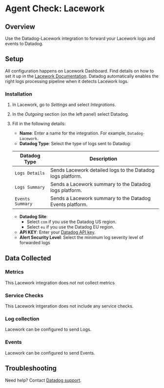 # Agent Check: Lacework

## Overview

Use the Datadog-Lacework integration to forward your Lacework logs and events to Datadog.

## Setup

All configuration happens on Lacework Dashboard. Find details on how to set it up in the [Lacework Documentation][2]. Datadog automatically enables the right logs processing pipeline when it detects Lacework logs.

### Installation

1. In Lacework, go to _Settings_ and select _Integrations_.
2. In the _Outgoing_ section (on the left panel) select Datadog.
3. Fill in the following details:

   - **Name**: Enter a name for the integration. For example, `Datadog-Lacework`.
   - **Datadog Type**: Select the type of logs sent to Datadog:

    | Datadog Type     | Description                                                |
    | ---------------- | ---------------------------------------------------------- |
    | `Logs Details`   | Sends Lacework detailed logs to the Datadog logs platform. |
    | `Logs Summary`   | Sends a Lacework summary to the Datadog logs platform.     |
    | `Events Summary` | Sends a Lacework summary to the Datadog Events platform.   |

   - **Datadog Site**:
     - Select `com` if you use the Datadog US region.
     - Select `eu` if you use the Datadog EU region.
   - **API KEY**: Enter your [Datadog API key][3].
   - **Alert Security Level**: Select the minimum log severity level of forwarded logs

## Data Collected

### Metrics

This Lacework integration does not not collect metrics

### Service Checks

This Lacework intgeration does not include any service checks.

### Log collection

Lacework can be configured to send Logs.

### Events

Lacework can be configured to send Events.

## Troubleshooting

Need help? Contact [Datadog support][7].

[1]: https://docs.datadoghq.com/integrations/lacework/
[2]: https://www.lacework.com/datadog/
[3]: https://app.datadoghq.com/organization-settings/api-keys
[7]: https://docs.datadoghq.com/help/

